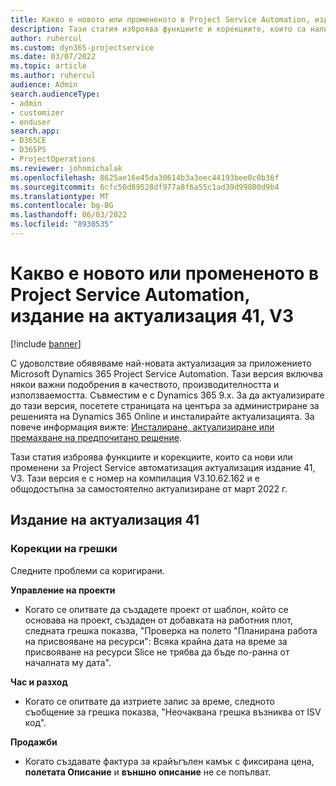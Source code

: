 ```yaml
---
title: Какво е новото или промененото в Project Service Automation, издание на актуализация 41, V3
description: Тази статия изброява функциите и корекциите, които са налични в Microsoft Dynamics 365 Project Service Automation актуализация издание 41, V3.
author: ruhercul
ms.custom: dyn365-projectservice
ms.date: 03/07/2022
ms.topic: article
ms.author: ruhercul
audience: Admin
search.audienceType:
- admin
- customizer
- enduser
search.app:
- D365CE
- D365PS
- ProjectOperations
ms.reviewer: johnmichalak
ms.openlocfilehash: 8625ae16e45da30614b3a3eec44193bee0c0b36f
ms.sourcegitcommit: 6cfc50d89528df977a8f6a55c1ad39d99800d9b4
ms.translationtype: MT
ms.contentlocale: bg-BG
ms.lasthandoff: 06/03/2022
ms.locfileid: "8930535"
---
```

# <a name="whats-new-or-changed-in-project-service-automation-update-release-41-v3"></a>Какво е новото или промененото в Project Service Automation, издание на актуализация 41, V3

[!include [banner](../includes/psa-now-project-operations.md)]

С удоволствие обявяваме най-новата актуализация за приложението Microsoft Dynamics 365 Project Service Automation. Тази версия включва някои важни подобрения в качеството, производителността и използваемостта. Съвместим е с Dynamics 365 9.x. За да актуализирате до тази версия, посетете страницата на центъра за администриране за решенията на Dynamics 365 Online и инсталирайте актуализацията. За повече информация вижте: [Инсталиране, актуализиране или премахване на предпочитано решение](/power-platform/admin/install-remove-preferred-solution).

Тази статия изброява функциите и корекциите, които са нови или променени за Project Service автоматизация актуализация издание 41, V3. Тази версия е с номер на компилация V3.10.62.162 и е общодостъпна за самостоятелно актуализиране от март 2022 г.

## <a name="update-release-41"></a>Издание на актуализация 41

### <a name="bug-fixes"></a>Корекции на грешки

Следните проблеми са коригирани.

**Управление на проекти**
- Когато се опитвате да създадете проект от шаблон, който се основава на проект, създаден от добавката на работния плот, следната грешка показва, "Проверка на полето "Планирана работа на присвояване на ресурси": Всяка крайна дата на време за присвояване на ресурси Slice не трябва да бъде по-ранна от началната му дата".

**Час и разход**
- Когато се опитвате да изтриете запис за време, следното съобщение за грешка показва, "Неочаквана грешка възниква от ISV код".

**Продажби**
- Когато създавате фактура за крайъгълен камък с фиксирана цена, **полетата Описание** и **външно описание** не се попълват. 
